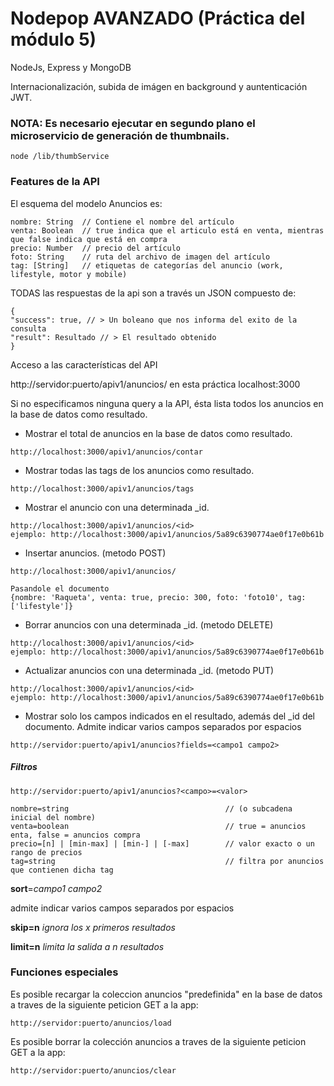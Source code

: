 # Nodepop AVANZADO (Práctica del módulo 5)
NodeJs, Express y MongoDB

Internacionalización, subida de imágen en background y auntenticación JWT.

### NOTA: Es necesario ejecutar en segundo plano el microservicio de generación de thumbnails.  
~~~
node /lib/thumbService
~~~


### Features de la API

El esquema del modelo Anuncios es:

    nombre: String  // Contiene el nombre del artículo
    venta: Boolean  // true indica que el articulo está en venta, mientras que false indica que está en compra
    precio: Number  // precio del artículo
    foto: String    // ruta del archivo de imagen del artículo
    tag: [String]   // etiquetas de categorías del anuncio (work, lifestyle, motor y mobile)
     

 TODAS las respuestas de la api son a través un JSON compuesto de: 
~~~
{
"success": true, // > Un boleano que nos informa del exito de la consulta
"result": Resultado // > El resultado obtenido
}  
~~~
Acceso a las características del API

http://servidor:puerto/apiv1/anuncios/
en esta práctica localhost:3000

Si no especificamos ninguna query a la API, ésta lista todos los anuncios en la base de datos como resultado.

 - Mostrar el total de anuncios en la base de datos como resultado.
~~~
http://localhost:3000/apiv1/anuncios/contar
~~~

 - Mostrar todas las tags de los anuncios como resultado.
~~~
http://localhost:3000/apiv1/anuncios/tags
~~~

- Mostrar el anuncio con una determinada _id.
~~~
http://localhost:3000/apiv1/anuncios/<id>
ejemplo: http://localhost:3000/apiv1/anuncios/5a89c6390774ae0f17e0b61b
~~~

- Insertar anuncios. (metodo POST)
~~~
http://localhost:3000/apiv1/anuncios/

Pasandole el documento
{nombre: 'Raqueta', venta: true, precio: 300, foto: 'foto10', tag: ['lifestyle']}
~~~

- Borrar anuncios con una determinada _id. (metodo DELETE)
~~~
http://localhost:3000/apiv1/anuncios/<id>
ejemplo: http://localhost:3000/apiv1/anuncios/5a89c6390774ae0f17e0b61b
~~~

- Actualizar anuncios con una determinada _id. (metodo PUT)
~~~
http://localhost:3000/apiv1/anuncios/<id>
ejemplo: http://localhost:3000/apiv1/anuncios/5a89c6390774ae0f17e0b61b
~~~


 - Mostrar solo los campos indicados en el resultado, además del _id del documento.
Admite indicar varios campos separados por espacios

~~~
http://servidor:puerto/apiv1/anuncios?fields=<campo1 campo2> 
~~~
##### Filtros

~~~
http://servidor:puerto/apiv1/anuncios?<campo>=<valor>
~~~

    nombre=string                                   // (o subcadena inicial del nombre) 
    venta=boolean                                   // true = anuncios enta, false = anuncios compra
    precio=[n] | [min-max] | [min-] | [-max]        // valor exacto o un rango de precios
    tag=string                                      // filtra por anuncios que contienen dicha tag

**sort**=*campo1 campo2*

admite indicar varios campos separados por espacios

**skip=n**  *ignora los x primeros resultados*

**limit=n**  *limita la salida a n resultados*

### Funciones especiales

Es posible recargar la coleccion anuncios "predefinida" en la base de datos
a traves de la siguiente peticion GET a la app:
~~~
http://servidor:puerto/anuncios/load
~~~

Es posible borrar la colección anuncios 
a traves de la siguiente peticion GET a la app:
~~~
http://servidor:puerto/anuncios/clear
~~~
